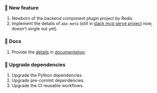 ### 🎉 New feature

1. Newborn of the backend component plugin project by Redis.
2. Implement the details of `abe-meta` (still in [slack mcp serve project] now, doesn't single out yet).

[slack mcp serve project]: https://github.com/Chisanan232/slack-mcp-server


### 📑 Docs

1. Provide the [details] in [documentation].

[details]: https://chisanan232.github.io/MCP-BackEnd-Message-Queue-Redis/docs/next/introduction
[documentation]: https://chisanan232.github.io/MCP-BackEnd-Message-Queue-Redis/


### 🤖 Upgrade dependencies

1. Upgrade the Python dependencies.
2. Upgrade pre-commit dependencies.
3. Upgrade the CI reusable workflows.
